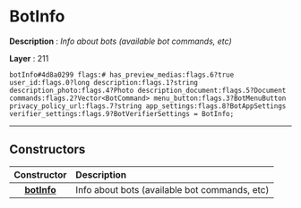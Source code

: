 # BotInfo

**Description** : *Info about bots (available bot commands, etc)*

**Layer** : 211

```tl
botInfo#4d8a0299 flags:# has_preview_medias:flags.6?true user_id:flags.0?long description:flags.1?string description_photo:flags.4?Photo description_document:flags.5?Document commands:flags.2?Vector<BotCommand> menu_button:flags.3?BotMenuButton privacy_policy_url:flags.7?string app_settings:flags.8?BotAppSettings verifier_settings:flags.9?BotVerifierSettings = BotInfo;
```

---

## Constructors

| Constructor | Description |
| :---: | :--- |
| [**botInfo**](constructor/botInfo) | Info about bots (available bot commands, etc) |